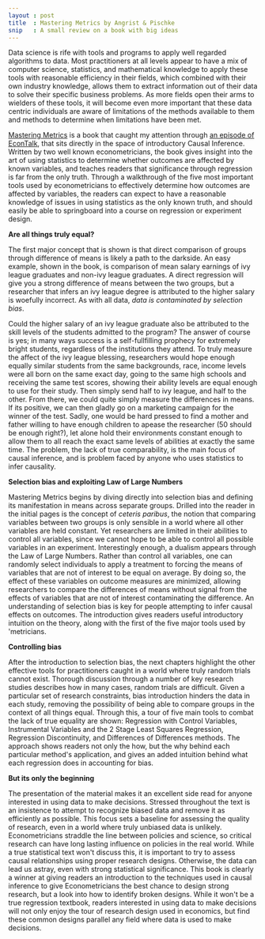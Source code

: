 ```yaml
---
layout : post
title  : Mastering Metrics by Angrist & Pischke
snip   : A small review on a book with big ideas
---
```


Data science is rife with tools and programs to apply well regarded algorithms to data.
Most practitioners at all levels appear to have a mix of computer science, statistics,
and mathematical knowledge to apply these tools with reasonable efficiency in their fields, 
which combined with their own industry knowledge, allows them to extract information out of their
data to solve their specific business problems. As more fields open their arms to wielders of
these tools, it will become even more important that these data centric individuals are aware of
limitations of the methods available to them and methods to determine when limitations
have been met.

[Mastering Metrics](http://www.amazon.com/Mastering-Metrics-Path-Cause-Effect/dp/0691152845) is a book
that caught my attention through [an episode of EconTalk](http://www.econtalk.org/archives/2014/12/joshua_angrist.html),
that sits directly in the space of introductory Causal Inference. Written by two well known econometricians,
the book gives insight into the art of using statistics to determine whether outcomes are affected by known
variables, and teaches readers that significance through regression is far from the only truth. Through
a walkthrough of the five most important tools used by econometricians to effectively determine how outcomes
are affected by variables, the readers can expect to have a reasonable knowledge of issues in using statistics
as the only known truth, and should easily be able to springboard into a course on regression or experiment design.

**Are all things truly equal?**

The first major concept that is shown is that direct comparison of groups through difference of means is
likely a path to the darkside. An easy example, shown in the book, is comparison of mean salary earnings of ivy
league graduates and non-ivy league graduates. A direct regression will give you a strong difference of means
between the two groups, but a researcher that infers an ivy league degree is attributed to the higher salary
is woefully incorrect. As with all data, *data is contaminated by selection bias*.

Could the higher salary of an ivy league graduate also be attributed to the skill levels of the students admitted
to the program? The answer of course is yes; in many ways success is a self-fullfilling prophecy for extremely bright
students, regardless of the institutions they attend. To truly measure the affect of the ivy league blessing, researchers
would hope enough equally similar students from the same backgrounds, race, income levels were all born on the same
exact day, going to the same high schools and receiving the same test scores, showing their ability levels are equal enough
to use for their study. Then simply send half to ivy league, and half to the other. From there, we could quite simply measure
the differences in means. If its positive, we can then gladly go on a marketing campaign for the winner of the test.
Sadly, one would be hard pressed to find a mother and father willing to have enough children to apease the researcher 
(50 should be enough right?), let alone hold their environments constant enough to allow them to all reach the exact 
same levels of abilities at exactly the same time. The problem, the lack of true comparability, is the main focus of causal
inference, and is problem faced by anyone who uses statistics to infer causality.

**Selection bias and exploiting Law of Large Numbers**

Mastering Metrics begins by diving directly into selection bias and defining its manifestation in means across separate
groups. Drilled into the reader in the initial pages is the concept of *ceteris paribus*, the notion that comparing variables
between two groups is only sensible in a world where all other variables are held constant. Yet researchers are limited in
their abilities to control all variables, since we cannot hope to be able to control all possible variables in an experiment.
Interestingly enough, a dualism appears through the Law of Large Numbers. Rather than control all variables, one can randomly
select individuals to apply a treatment to forcing the means of variables that are not of interest to be equal on average.
By doing so, the effect of these variables on outcome measures are minimized, allowing researchers to compare the differences
of means without signal from the effects of variables that are not of interest contaminating the difference. An understanding
of selection bias is key for people attempting to infer causal effects on outcomes. The introduction gives readers useful
introductory intuition on the theory, along with the first of the five major tools used by 'metricians.

**Controlling bias**

After the introduction to selection bias, the next chapters highlight the other effective tools for practitioners caught in a 
world where truly random trials cannot exist. Thorough discussion through a number of key research studies describes
how in many cases, random trials are difficult. Given a particular set of research constraints, bias introduction hinders the data in each study, removing the possibility of being able to compare groups in the context of all things equal. Through this, a tour of five main tools to combat the lack of true equality are shown: Regression with Control Variables, Instrumental
Variables and the 2 Stage Least Squares Regression, Regression Discontinuity, and Differences of Differences methods. The approach shows readers not only the how, but the why behind each particular method's application, and gives an added intuition behind what each regression does in accounting for bias. 

**But its only the beginning**

The presentation of the material makes it an excellent side read for anyone interested in using data to make decisions. Stressed throughout the text is an insistence to attempt to recognize biased data and remove it as efficiently as possible. This focus sets a baseline for assessing the quality of research, even in a world where truly unbiased data is unlikely. Econometricians straddle the line between policies and science, so critical research can have long lasting influence on policies in the real world. While a true statistical text won't discuss this, it is important to try to assess causal relationships using proper research designs. Otherwise, the data can lead us astray, even with strong statistical significance. This book is clearly a winner at giving readers an introduction to the techniques used in causal inference to give Econometricians the best chance to design strong research, but a look into how to identify broken designs. While it won't be a true regression textbook, readers interested in using data to make decisions will not only enjoy the tour of research design used in economics, but find these common designs parallel any field where data is used to make decisions.

